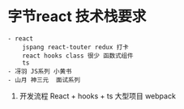 # 字节react 技术栈要求
    - react
        jspang react-touter redux 打卡
        react hooks class 很少 函数式组件
        ts
    - 冴羽 JS系列 小黄书
    - 山月 神三元  面试系列
1. 开发流程 React + hooks + ts 大型项目 webpack